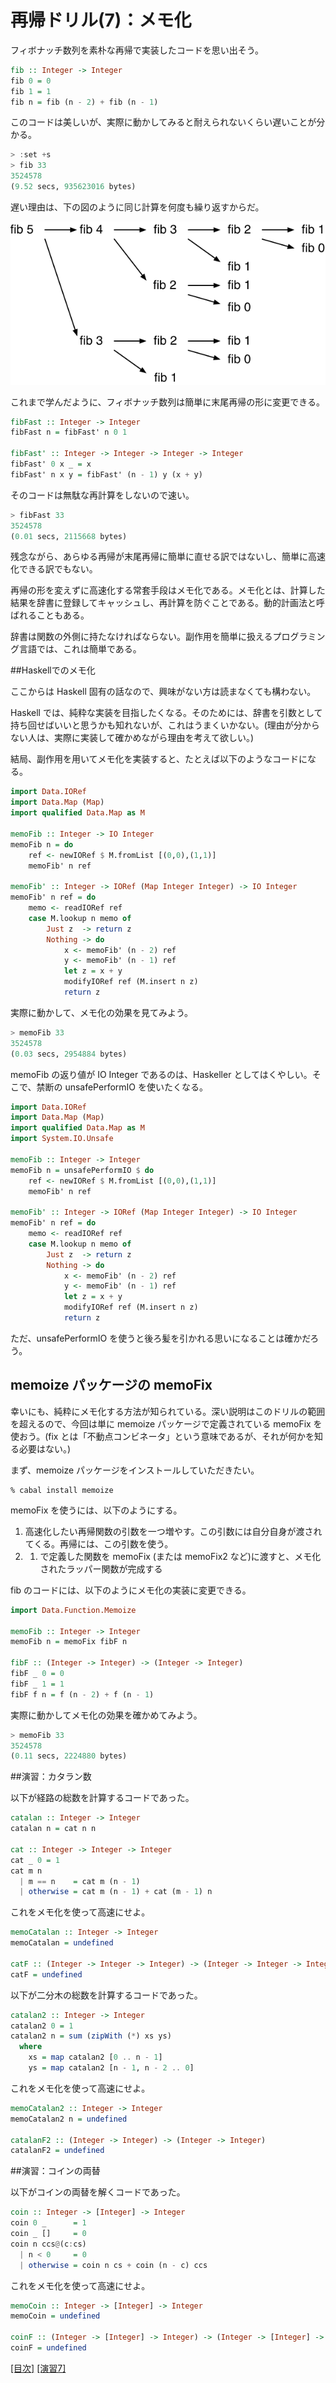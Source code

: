 # 再帰ドリル(7)：メモ化

フィボナッチ数列を素朴な再帰で実装したコードを思い出そう。

```haskell
fib :: Integer -> Integer
fib 0 = 0
fib 1 = 1
fib n = fib (n - 2) + fib (n - 1)
```

このコードは美しいが、実際に動かしてみると耐えられないくらい遅いことが分かる。

```haskell
> :set +s
> fib 33
3524578
(9.52 secs, 935623016 bytes)
```

遅い理由は、下の図のように同じ計算を何度も繰り返すからだ。

![フィボナッチ数列の樹状計算](figs/fib-tree.png?raw=true)

これまで学んだように、フィボナッチ数列は簡単に末尾再帰の形に変更できる。

```haskell
fibFast :: Integer -> Integer
fibFast n = fibFast' n 0 1

fibFast' :: Integer -> Integer -> Integer -> Integer
fibFast' 0 x _ = x
fibFast' n x y = fibFast' (n - 1) y (x + y)
```

そのコードは無駄な再計算をしないので速い。

```haskell
> fibFast 33
3524578
(0.01 secs, 2115668 bytes)
```

残念ながら、あらゆる再帰が末尾再帰に簡単に直せる訳ではないし、簡単に高速化できる訳でもない。

再帰の形を変えずに高速化する常套手段はメモ化である。メモ化とは、計算した結果を辞書に登録してキャッシュし、再計算を防ぐことである。動的計画法と呼ばれることもある。

辞書は関数の外側に持たなければならない。副作用を簡単に扱えるプログラミング言語では、これは簡単である。

##Haskellでのメモ化

ここからは Haskell 固有の話なので、興味がない方は読まなくても構わない。

Haskell では、純粋な実装を目指したくなる。そのためには、辞書を引数として持ち回せばいいと思うかも知れないが、これはうまくいかない。(理由が分からない人は、実際に実装して確かめながら理由を考えて欲しい。)

結局、副作用を用いてメモ化を実装すると、たとえば以下のようなコードになる。

```haskell
import Data.IORef
import Data.Map (Map)
import qualified Data.Map as M

memoFib :: Integer -> IO Integer
memoFib n = do
    ref <- newIORef $ M.fromList [(0,0),(1,1)]
    memoFib' n ref
    
memoFib' :: Integer -> IORef (Map Integer Integer) -> IO Integer
memoFib' n ref = do
    memo <- readIORef ref
    case M.lookup n memo of
        Just z  -> return z
        Nothing -> do
            x <- memoFib' (n - 2) ref
            y <- memoFib' (n - 1) ref
            let z = x + y
            modifyIORef ref (M.insert n z)
            return z
```

実際に動かして、メモ化の効果を見てみよう。

```haskell
> memoFib 33
3524578
(0.03 secs, 2954884 bytes)
```

memoFib の返り値が IO Integer であるのは、Haskeller としてはくやしい。そこで、禁断の unsafePerformIO を使いたくなる。

```haskell
import Data.IORef
import Data.Map (Map)
import qualified Data.Map as M
import System.IO.Unsafe

memoFib :: Integer -> Integer
memoFib n = unsafePerformIO $ do
    ref <- newIORef $ M.fromList [(0,0),(1,1)]
    memoFib' n ref
    
memoFib' :: Integer -> IORef (Map Integer Integer) -> IO Integer
memoFib' n ref = do
    memo <- readIORef ref
    case M.lookup n memo of
        Just z  -> return z
        Nothing -> do
            x <- memoFib' (n - 2) ref
            y <- memoFib' (n - 1) ref
            let z = x + y
            modifyIORef ref (M.insert n z)
            return z
```

ただ、unsafePerformIO を使うと後ろ髪を引かれる思いになることは確かだろう。

## memoize パッケージの memoFix

幸いにも、純粋にメモ化する方法が知られている。深い説明はこのドリルの範囲を超えるので、今回は単に memoize パッケージで定義されている memoFix を使おう。(fix とは「不動点コンビネータ」という意味であるが、それが何かを知る必要はない。)

まず、memoize パッケージをインストールしていただきたい。

    % cabal install memoize

memoFix を使うには、以下のようにする。

1. 高速化したい再帰関数の引数を一つ増やす。この引数には自分自身が渡されてくる。再帰には、この引数を使う。
2. 1. で定義した関数を memoFix (または memoFix2 など)に渡すと、メモ化されたラッパー関数が完成する

fib のコードには、以下のようにメモ化の実装に変更できる。

```haskell
import Data.Function.Memoize

memoFib :: Integer -> Integer
memoFib n = memoFix fibF n
    
fibF :: (Integer -> Integer) -> (Integer -> Integer)
fibF _ 0 = 0
fibF _ 1 = 1
fibF f n = f (n - 2) + f (n - 1)
```

実際に動かしてメモ化の効果を確かめてみよう。

```haskell
> memoFib 33
3524578
(0.11 secs, 2224880 bytes)
```

##演習：カタラン数

以下が経路の総数を計算するコードであった。

```haskell
catalan :: Integer -> Integer
catalan n = cat n n

cat :: Integer -> Integer -> Integer
cat _ 0 = 1
cat m n
  | m == n    = cat m (n - 1)
  | otherwise = cat m (n - 1) + cat (m - 1) n
```

これをメモ化を使って高速にせよ。

```haskell
memoCatalan :: Integer -> Integer
memoCatalan = undefined

catF :: (Integer -> Integer -> Integer) -> (Integer -> Integer -> Integer)
catF = undefined
```

以下が二分木の総数を計算するコードであった。

```haskell
catalan2 :: Integer -> Integer
catalan2 0 = 1
catalan2 n = sum (zipWith (*) xs ys)
  where
    xs = map catalan2 [0 .. n - 1]
    ys = map catalan2 [n - 1, n - 2 .. 0]
```

これをメモ化を使って高速にせよ。

```haskell
memoCatalan2 :: Integer -> Integer
memoCatalan2 n = undefined

catalanF2 :: (Integer -> Integer) -> (Integer -> Integer)
catalanF2 = undefined
```

##演習：コインの両替

以下がコインの両替を解くコードであった。

```haskell
coin :: Integer -> [Integer] -> Integer
coin 0 _      = 1
coin _ []     = 0
coin n ccs@(c:cs)
  | n < 0     = 0
  | otherwise = coin n cs + coin (n - c) ccs
```

これをメモ化を使って高速にせよ。

```haskell
memoCoin :: Integer -> [Integer] -> Integer
memoCoin = undefined

coinF :: (Integer -> [Integer] -> Integer) -> (Integer -> [Integer] -> Integer)
coinF = undefined
```

[[目次]](README.md) [[演習7]](7.hs)
